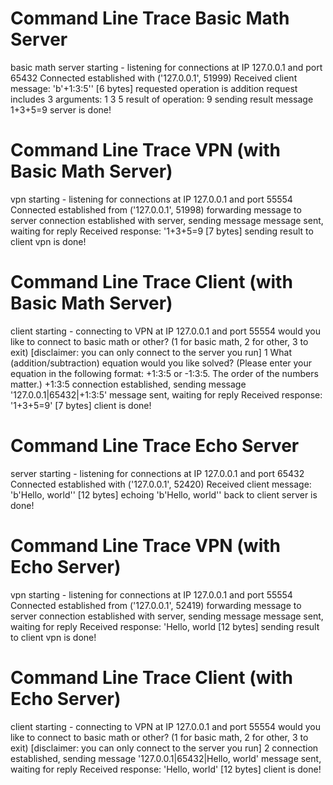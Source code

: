 # Command Line Trace Basic Math Server
basic math server starting - listening for connections at IP 127.0.0.1 and port 65432
Connected established with ('127.0.0.1', 51999)
Received client message: 'b'+1:3:5'' [6 bytes]
requested operation is addition
request includes 3 arguments: 1 3 5
result of operation: 9
sending result message 1+3+5=9
server is done!

# Command Line Trace VPN (with Basic Math Server)
vpn starting - listening for connections at IP 127.0.0.1 and port 55554
Connected established from ('127.0.0.1', 51998)
forwarding message to server
connection established with server, sending message
message sent, waiting for reply
Received response: '1+3+5=9 [7 bytes]
sending result to client
vpn is done!

# Command Line Trace Client (with Basic Math Server)
client starting - connecting to VPN at IP 127.0.0.1 and port 55554
would you like to connect to basic math or other? (1 for basic math, 2 for other, 3 to exit) [disclaimer: you can only connect to the server you run]    1
What (addition/subtraction) equation would you like solved? (Please enter your equation in the following format: +1:3:5 or -1:3:5. The order of the numbers matter.)   +1:3:5
connection established, sending message '127.0.0.1|65432|+1:3:5'
message sent, waiting for reply
Received response: '1+3+5=9' [7 bytes]
client is done!




# Command Line Trace Echo Server
server starting - listening for connections at IP 127.0.0.1 and port 65432
Connected established with ('127.0.0.1', 52420)
Received client message: 'b'Hello, world'' [12 bytes]
echoing 'b'Hello, world'' back to client
server is done!

# Command Line Trace VPN (with Echo Server)
vpn starting - listening for connections at IP 127.0.0.1 and port 55554
Connected established from ('127.0.0.1', 52419)
forwarding message to server
connection established with server, sending message
message sent, waiting for reply
Received response: 'Hello, world [12 bytes]
sending result to client
vpn is done!

# Command Line Trace Client (with Echo Server)
client starting - connecting to VPN at IP 127.0.0.1 and port 55554
would you like to connect to basic math or other? (1 for basic math, 2 for other, 3 to exit) [disclaimer: you can only connect to the server you run]    2
connection established, sending message '127.0.0.1|65432|Hello, world'
message sent, waiting for reply
Received response: 'Hello, world' [12 bytes]
client is done!